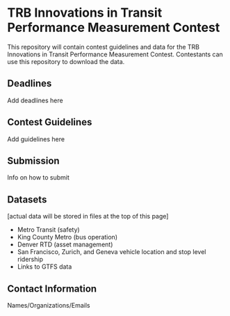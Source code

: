 # TRB Innovations in Transit Performance Measurement Contest

This repository will contain contest guidelines and data for the TRB Innovations in Transit Performance Measurement Contest.  Contestants can use this repository to download the data.

## Deadlines
Add deadlines here

## Contest Guidelines
Add guidelines here

## Submission
Info on how to submit

## Datasets
[actual data will be stored in files at the top of this page]
* Metro Transit (safety)
* King County Metro (bus operation)
* Denver RTD (asset management)
* San Francisco, Zurich, and Geneva vehicle location and stop level ridership
* Links to GTFS data


## Contact Information
Names/Organizations/Emails
